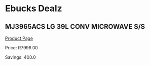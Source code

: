 
# Ebucks Dealz
## MJ3965ACS LG 39L CONV MICROWAVE S/S
[Product Page](https://www.ebucks.com/web/shop/productSelected.do?prodId=1059182040&catId=704989856)

Price: R7999.00

Savings: 400.0


	